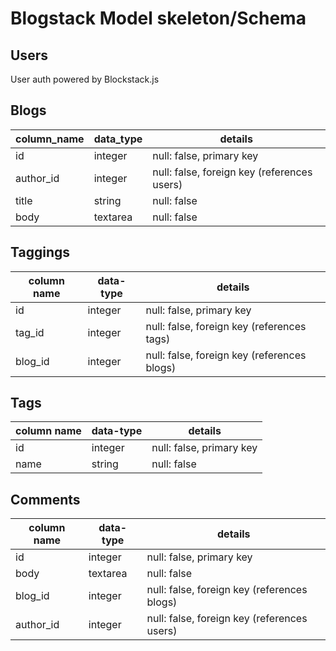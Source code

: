 # Blogstack Model skeleton/Schema

## Users
User auth powered by Blockstack.js

## Blogs
column_name    | data_type | details
---------------|-----------|----------------------------
id             | integer   | null: false, primary key
author_id      | integer   | null: false, foreign key (references users)
title          | string    | null: false
body           | textarea  | null: false


## Taggings
column name    | data-type | details
---------------|-----------|----------------------------
id             | integer   | null: false, primary key
tag_id         | integer   | null: false, foreign key (references tags)
blog_id        | integer   | null: false, foreign key (references blogs)


## Tags
column name    | data-type | details
---------------|-----------|----------------------------
id             | integer   | null: false, primary key
name           | string    | null: false


## Comments
column name    | data-type | details
---------------|-----------|----------------------------
id             | integer   | null: false, primary key
body           | textarea  | null: false
blog_id        | integer   | null: false, foreign key (references blogs)
author_id      | integer   | null: false, foreign key (references users)
